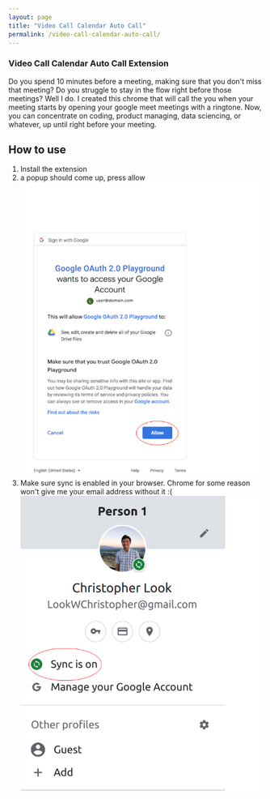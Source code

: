 ```yaml
---
layout: page
title: "Video Call Calendar Auto Call"
permalink: /video-call-calendar-auto-call/
---
```


### Video Call Calendar Auto Call Extension


Do you spend 10 minutes before a meeting, making sure that you don't miss that meeting? Do you struggle to stay in the flow right before those meetings? Well I do. I created this chrome that will call the you when your meeting starts by opening your google meet meetings with a ringtone. Now, you can concentrate on coding, product managing, data sciencing, or whatever, up until right before your meeting. 

## How to use

1. Install the extension
2. a popup should come up, press allow
![image info](./images/scope-authorization.png)
3. Make sure sync is enabled in your browser. Chrome for some reason won't give me your email address without it :(
![image info](./images/sync-on.png)


